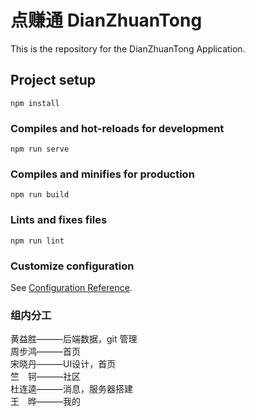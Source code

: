 # 点赚通 DianZhuanTong
This is the repository for the DianZhuanTong Application.

## Project setup
```
npm install
```

### Compiles and hot-reloads for development
```
npm run serve
```

### Compiles and minifies for production
```
npm run build
```

### Lints and fixes files
```
npm run lint
```

### Customize configuration
See [Configuration Reference](https://cli.vuejs.org/config/).

### 组内分工
黄益胜———后端数据，git 管理 <br>
周步鸿———首页 <br>
宋晓丹———UI设计，首页<br>
竺&emsp;钶———社区<br>
杜连逵———消息，服务器搭建<br>
王&emsp;晔———我的<br>


